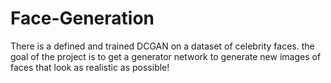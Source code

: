 # Face-Generation
There is a defined and trained  DCGAN on a dataset of celebrity faces. the goal of the project is to get a generator network to generate new images of faces that look as realistic as possible!
